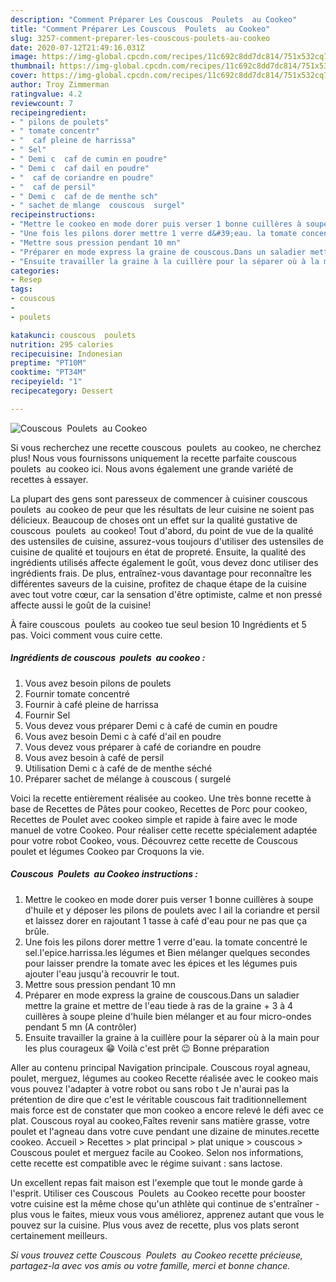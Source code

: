 ```yaml
---
description: "Comment Préparer Les Couscous  Poulets  au Cookeo"
title: "Comment Préparer Les Couscous  Poulets  au Cookeo"
slug: 3257-comment-preparer-les-couscous-poulets-au-cookeo
date: 2020-07-12T21:49:16.031Z
image: https://img-global.cpcdn.com/recipes/11c692c8dd7dc814/751x532cq70/couscous-poulets-au-cookeo-photo-principale-de-la-recette.jpg
thumbnail: https://img-global.cpcdn.com/recipes/11c692c8dd7dc814/751x532cq70/couscous-poulets-au-cookeo-photo-principale-de-la-recette.jpg
cover: https://img-global.cpcdn.com/recipes/11c692c8dd7dc814/751x532cq70/couscous-poulets-au-cookeo-photo-principale-de-la-recette.jpg
author: Troy Zimmerman
ratingvalue: 4.2
reviewcount: 7
recipeingredient:
- " pilons de poulets"
- " tomate concentr"
- "  caf pleine de harrissa"
- " Sel"
- " Demi c  caf de cumin en poudre"
- " Demi c  caf dail en poudre"
- "  caf de coriandre en poudre"
- "  caf de persil"
- " Demi c  caf de de menthe sch"
- " sachet de mlange  couscous  surgel"
recipeinstructions:
- "Mettre le cookeo en mode dorer puis verser 1 bonne cuillères à soupe d&#39;huile et y déposer les pilons de poulets avec l ail la coriandre et persil et laissez dorer en rajoutant 1 tasse à café d&#39;eau pour ne pas que ça brûle."
- "Une fois les pilons dorer mettre 1 verre d&#39;eau. la tomate concentré le sel.l&#39;epice.harrissa.les légumes et Bien mélanger quelques secondes pour laisser prendre la tomate avec les épices et les légumes puis ajouter l&#39;eau jusqu&#39;à recouvrir le tout."
- "Mettre sous pression pendant 10 mn"
- "Préparer en mode express la graine de couscous.Dans un saladier mettre la graine et mettre de l&#39;eau tiede à ras de la graine + 3 à 4 cuillères à soupe pleine d&#39;huile bien mélanger et au four micro-ondes pendant 5 mn (A contrôler)"
- "Ensuite travailler la graine à la cuillère pour la séparer où à la main pour les plus courageux 😁 Voilà c&#39;est prêt 😉 Bonne préparation"
categories:
- Resep
tags:
- couscous
- 
- poulets

katakunci: couscous  poulets 
nutrition: 295 calories
recipecuisine: Indonesian
preptime: "PT10M"
cooktime: "PT34M"
recipeyield: "1"
recipecategory: Dessert

---
```



![Couscous  Poulets  au Cookeo](https://img-global.cpcdn.com/recipes/11c692c8dd7dc814/751x532cq70/couscous-poulets-au-cookeo-photo-principale-de-la-recette.jpg)

Si vous recherchez une recette couscous  poulets  au cookeo, ne cherchez plus! Nous vous fournissons uniquement la recette parfaite couscous  poulets  au cookeo ici. Nous avons également une grande variété de recettes à essayer.

La plupart des gens sont paresseux de commencer à cuisiner couscous  poulets  au cookeo de peur que les résultats de leur cuisine ne soient pas délicieux. Beaucoup de choses ont un effet sur la qualité gustative de couscous  poulets  au cookeo! Tout d'abord, du point de vue de la qualité des ustensiles de cuisine, assurez-vous toujours d'utiliser des ustensiles de cuisine de qualité et toujours en état de propreté. Ensuite, la qualité des ingrédients utilisés affecte également le goût, vous devez donc utiliser des ingrédients frais. De plus, entraînez-vous davantage pour reconnaître les différentes saveurs de la cuisine, profitez de chaque étape de la cuisine avec tout votre cœur, car la sensation d'être optimiste, calme et non pressé affecte aussi le goût de la cuisine!

<!--inarticleads1-->

À faire couscous  poulets  au cookeo tue seul besion 10 Ingrédients et 5 pas. Voici comment vous cuire cette.

##### Ingrédients de couscous  poulets  au cookeo :

1. Vous avez besoin  pilons de poulets
1. Fournir  tomate concentré
1. Fournir  à café pleine de harrissa
1. Fournir  Sel
1. Vous devez vous préparer  Demi c à café de cumin en poudre
1. Vous avez besoin  Demi c à café d&#39;ail en poudre
1. Vous devez vous préparer  à café de coriandre en poudre
1. Vous avez besoin  à café de persil
1. Utilisation  Demi c à café de de menthe séché
1. Préparer  sachet de mélange à couscous ( surgelé


Voici la recette entièrement réalisée au cookeo. Une très bonne recette à base de Recettes de Pâtes pour cookeo, Recettes de Porc pour cookeo, Recettes de Poulet avec cookeo simple et rapide à faire avec le mode manuel de votre Cookeo. Pour réaliser cette recette spécialement adaptée pour votre robot Cookeo, vous. Découvrez cette recette de Couscous poulet et légumes Cookeo par Croquons la vie. 

<!--inarticleads2-->

##### Couscous  Poulets  au Cookeo instructions :

1. Mettre le cookeo en mode dorer puis verser 1 bonne cuillères à soupe d&#39;huile et y déposer les pilons de poulets avec l ail la coriandre et persil et laissez dorer en rajoutant 1 tasse à café d&#39;eau pour ne pas que ça brûle.
1. Une fois les pilons dorer mettre 1 verre d&#39;eau. la tomate concentré le sel.l&#39;epice.harrissa.les légumes et Bien mélanger quelques secondes pour laisser prendre la tomate avec les épices et les légumes puis ajouter l&#39;eau jusqu&#39;à recouvrir le tout.
1. Mettre sous pression pendant 10 mn
1. Préparer en mode express la graine de couscous.Dans un saladier mettre la graine et mettre de l&#39;eau tiede à ras de la graine + 3 à 4 cuillères à soupe pleine d&#39;huile bien mélanger et au four micro-ondes pendant 5 mn (A contrôler)
1. Ensuite travailler la graine à la cuillère pour la séparer où à la main pour les plus courageux 😁 Voilà c&#39;est prêt 😉 Bonne préparation


Aller au contenu principal Navigation principale. Couscous royal agneau, poulet, merguez, légumes au cookeo Recette réalisée avec le cookeo mais vous pouvez l&#39;adapter à votre robot ou sans robo t Je n&#39;aurai pas la prétention de dire que c&#39;est le véritable couscous fait traditionnellement mais force est de constater que mon cookeo a encore relevé le défi avec ce plat. Couscous royal au cookeo,Faîtes revenir sans matière grasse, votre poulet et l&#39;agneau dans votre cuve pendant une dizaine de minutes.recette cookeo. Accueil &gt; Recettes &gt; plat principal &gt; plat unique &gt; couscous &gt; Couscous poulet et merguez facile au Cookeo. Selon nos informations, cette recette est compatible avec le régime suivant : sans lactose. 

<!--inarticleads1-->

<p>
Un excellent repas fait maison est l'exemple que tout le monde garde à l'esprit. Utiliser ces Couscous  Poulets  au Cookeo recette pour booster votre cuisine est la même chose qu'un athlète qui continue de s'entraîner - plus vous le faites, mieux vous vous améliorez, apprenez autant que vous le pouvez sur la cuisine. Plus vous avez de recette, plus vos plats seront certainement meilleurs.
</p>

<p>
<i>Si vous trouvez cette Couscous  Poulets  au Cookeo recette précieuse, partagez-la avec vos amis ou votre famille, merci et bonne chance.</i>
</p>
